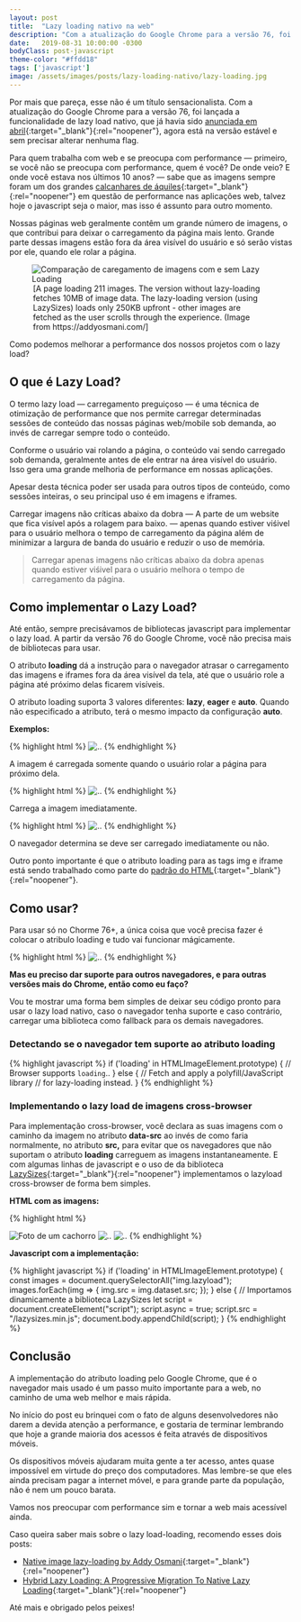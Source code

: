 ```yaml
---
layout: post
title:  "Lazy loading nativo na web"
description: "Com a atualização do Google Chrome para a versão 76, foi lançada a funcionalidade de lazy load nativo, que já havia sido anunciada em abril, agora está na versão estável e sem precisar alterar nenhuma flag."
date:   2019-08-31 10:00:00 -0300
bodyClass: post-javascript
theme-color: "#ffdd18"
tags: ['javascript']
image: /assets/images/posts/lazy-loading-nativo/lazy-loading.jpg
---
```


Por mais que pareça, esse não é um título sensacionalista. Com a atualização do Google Chrome para a versão 76, foi lançada a funcionalidade de lazy load nativo, que já havia sido [anunciada em abril](https://addyosmani.com/blog/lazy-loading/){:target="_blank"}{:rel="noopener"}, agora está na versão estável e sem precisar alterar nenhuma flag.

Para quem trabalha com web e se preocupa com performance — primeiro, se você não se preocupa com performance, quem é você? De onde veio? E onde você estava nos últimos 10 anos? — sabe que as imagens sempre foram um dos grandes [calcanhares de áquiles](https://pt.wikipedia.org/wiki/Calcanhar_de_Aquiles){:target="_blank"}{:rel="noopener"} em questão de performance nas aplicações web, talvez hoje o javascript seja o maior, mas isso é assunto para outro momento.

Nossas páginas web geralmente contêm um grande número de imagens, o que contribui para deixar o carregamento da página mais lento. Grande parte dessas imagens estão fora da área visível do usuário e só serão vistas por ele, quando ele rolar a página.


<figure>
  <picture>
    <source type="image/webp" srcset="/assets/images/webp/posts/lazy-loading-nativo/lazy-loading.webp" />
    <source srcset="/assets/images/posts/lazy-loading-nativo/lazy-loading.jpg" />
    <img itemprop="image" src="/assets/images/posts/lazy-loading-nativo/lazy-loading.jpg" alt="Comparação de caregamento de imagens com e sem Lazy Loading" />
  </picture>
  <legend>[A page loading 211 images. The version without lazy-loading fetches 10MB of image data. The lazy-loading version (using LazySizes) loads only 250KB upfront - other images are fetched as the user scrolls through the experience. (Image from https://addyosmani.com/]</legend>
</figure>


Como podemos melhorar a performance dos nossos projetos com o lazy load?


## O que é Lazy Load?

O termo lazy load — carregamento preguiçoso — é uma técnica de otimização de performance que nos permite carregar determinadas sessões de conteúdo das nossas páginas web/mobile sob demanda, ao invés de carregar sempre todo o conteúdo.

Conforme o usuário vai rolando a página, o conteúdo vai sendo carregado sob demanda, geralmente antes de ele entrar na área visível do usuário. Isso gera uma grande melhoria de performance em nossas aplicações.

Apesar desta técnica poder ser usada para outros tipos de conteúdo, como sessões inteiras, o seu principal uso é em imagens e iframes.

Carregar imagens não críticas abaixo da dobra — A parte de um website que fica visível após a rolagem para baixo. —  apenas quando estiver viśivel para o usuário melhora o tempo de carregamento da página além de minimizar a largura de banda do usuário e reduzir o uso de memória.


> Carregar apenas imagens não críticas abaixo da dobra apenas quando estiver viśivel para o usuário melhora o tempo de carregamento da página.



## Como implementar o Lazy Load?

Até então, sempre precisávamos de bibliotecas javascript para implementar o lazy load. A partir da versão 76 do Google Chrome, você não precisa mais de bibliotecas para usar.

O atributo **loading** dá a instrução para o navegador atrasar o carregamento das imagens e iframes fora da área visível da tela, até que o usuário role a página até próximo delas ficarem visíveis.

O atributo loading suporta 3 valores diferentes:  **lazy**, **eager** e **auto**. Quando não especificado a atributo, terá o mesmo impacto da configuração **auto**.

**Exemplos:**

{% highlight html %}
<img src="dog.jpg" loading="lazy" alt=".."/>
{% endhighlight %}


A imagem é carregada somente quando o usuário rolar a página para próximo dela.

{% highlight html %}
<img src="dog.jpg" loading="eager" alt=".."/>
{% endhighlight %}


Carrega a imagem imediatamente.

{% highlight html %}
<img src="dog.jpg" loading="auto" alt=".."/>
{% endhighlight %}


O navegador determina se deve ser carregado imediatamente ou não.

Outro ponto importante é que o atributo loading para as tags img e iframe está sendo trabalhado como parte do [padrão do HTML](https://github.com/whatwg/html/pull/3752){:target="_blank"}{:rel="noopener"}.


## Como usar?

Para usar só no Chorme 76+, a única coisa que você precisa fazer é colocar o atribulo loading e tudo vai funcionar mágicamente.


{% highlight html %}
<img src="dog.jpg" loading="lazy" alt=".."/>
{% endhighlight %}


**Mas eu preciso dar suporte para outros navegadores, e para outras versões mais do Chrome, então como eu faço?**

Vou te mostrar uma forma bem simples de deixar seu código pronto para usar o lazy load nativo, caso o navegador tenha suporte e caso contrário, carregar uma biblioteca como fallback para os demais navegadores.

### Detectando se o navegador tem suporte ao atributo loading

{% highlight javascript %}
if ('loading' in HTMLImageElement.prototype) {
    // Browser supports `loading`..
} else {
    // Fetch and apply a polyfill/JavaScript library
    // for lazy-loading instead.
}
{% endhighlight %}


### Implementando o lazy load de imagens cross-browser

Para implementação cross-browser, você declara as suas imagens com o caminho da imagem no atributo **data-src** ao invés de como faria normalmente, no atributo **src,** para evitar que os navegadores que não suportam o atributo **loading** carreguem as imagens instantaneamente.  E com algumas linhas de javascript e o uso de da biblioteca [LazySizes](https://github.com/aFarkas/lazysizes){:target="_blank"}{:rel="noopener"} implementamos o lazyload cross-browser de forma  bem simples.

**HTML com as imagens:**

{% highlight html %}
<!-- Carrega normalmente a imagem -->
<img src="dog.jpg" alt="Foto de um cachorro"/>

<!-- Carrega as imagens com lazyload -->
<img data-src="cat.jpg" loading="lazy" alt=".." class="lazyload"/>
<img data-src="dogs.jpg" loading="lazy" alt=".." class="lazyload"/>
{% endhighlight %}


**Javascript com a implementação:**

{% highlight javascript %}
if ('loading' in HTMLImageElement.prototype) {
    const images = document.querySelectorAll("img.lazyload");
    images.forEach(img => {
        img.src = img.dataset.src;
    });
} else {
  // Importamos dinamicamente a biblioteca LazySizes
  let script = document.createElement("script");
  script.async = true;
  script.src = "/lazysizes.min.js";
  document.body.appendChild(script);
}
{% endhighlight %}



## Conclusão

A implementação do atributo loading pelo Google Chrome, que é o navegador mais usado é um passo muito importante para a web, no caminho de uma web melhor e mais rápida.

No início do post eu brinquei com o fato de alguns desenvolvedores não darem a devida atenção a performance, e gostaria de terminar lembrando que hoje a grande maioria dos acessos é feita através de dispositivos móveis.

Os dispositivos móveis ajudaram muita gente a ter acesso, antes quase impossível em virtude do preço dos computadores. Mas lembre-se que eles ainda precisam pagar a internet móvel, e para grande parte da população, não é nem um pouco barata.

Vamos nos preocupar com performance sim e tornar a web mais acessível ainda.

Caso queira saber mais sobre o lazy load-loading, recomendo esses dois posts:

- [Native image lazy-loading by Addy Osmani](https://addyosmani.com/blog/lazy-loading/){:target="_blank"}{:rel="noopener"}
- [Hybrid Lazy Loading: A Progressive Migration To Native Lazy Loading](https://www.smashingmagazine.com/2019/05/hybrid-lazy-loading-progressive-migration-native/){:target="_blank"}{:rel="noopener"}


Até mais e obrigado pelos peixes!
